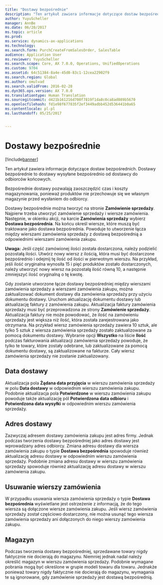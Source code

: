 ```yaml
---
title: "Dostawy bezpośrednie"
description: "Ten artykuł zawiera informacje dotyczące dostaw bezpośrednich. Dostawy bezpośrednie to dostawy wysyłane bezpośrednio od dostawcy do odbiorców końcowych."
author: YuyuScheller
manager: AnnBe
ms.date: 06/20/2017
ms.topic: article
ms.prod: 
ms.service: dynamics-ax-applications
ms.technology: 
ms.search.form: PurchCreateFromSalesOrder, SalesTable
audience: Application User
ms.reviewer: YuyuScheller
ms.search.scope: Core, AX 7.0.0, Operations, UnifiedOperations
ms.custom: 9704
ms.assetid: 64c51384-8a4e-45d0-83c1-12cea22902f9
ms.search.region: Global
ms.author: omulvad
ms.search.validFrom: 2016-02-28
ms.dyn365.ops.version: AX 7.0.0
ms.translationtype: Human Translation
ms.sourcegitcommit: d421b161216d700f7819f1da8c0ca8ad089b5670
ms.openlocfilehash: fd1e98f677835f2ef3449adbb452d536441b0a65
ms.contentlocale: pl-pl
ms.lasthandoff: 05/25/2017


---
```


# <a name="direct-deliveries"></a>Dostawy bezpośrednie

[!include[banner](../includes/banner.md)]


Ten artykuł zawiera informacje dotyczące dostaw bezpośrednich. Dostawy bezpośrednie to dostawy wysyłane bezpośrednio od dostawcy do odbiorców końcowych.

Bezpośrednie dostawy pozwalają zaoszczędzić czas i koszty magazynowania, ponieważ produktów nie przechowuje się we własnym magazynie przed wysłaniem do odbiorcy.  

Dostawy bezpośrednie można tworzyć na stronie **Zamówienie sprzedaży**. Najpierw trzeba utworzyć zamówienie sprzedaży i wiersze zamówienia. Następnie, w okienku akcji, na karcie **Zamówienia sprzedaży** wybierz **Dostawa bezpośrednia**. Na końcu określ wiersze, które muszą być traktowane jako dostawa bezpośrednia. Powoduje to utworzenie łącza między wierszami zamówienia sprzedaży z dostawą bezpośrednią a odpowiednimi wierszami zamówienia zakupu.  

**Uwaga:** Jeśli część zamówionej ilości została dostarczona, należy podzielić pozostałą ilości. Utwórz nowy wiersz z ilością, która musi być dostarczone bezpośrednio i odejmij tę ilość od ilości w pierwotnym wierszu. Na przykład, jeśli ilość oryginalna wynosiła 15 i pięć produktów zostało dostarczonych, należy utworzyć nowy wiersz na pozostałą ilość równą 10, a następnie zmniejszyć ilość oryginalną o tę kwotę.  

Gdy zostanie utworzone łącze dostawy bezpośredniej między wierszami zamówienia sprzedaży a wierszami zamówienia zakupu, można zaktualizować dokument dostawy dla zamówienia sprzedaży przy użyciu dokumentu dostawy. Uruchom aktualizację dokumentu dostawy lub aktualizację faktury z zamówienia zakupu. Aktualizacja faktury zamówienia sprzedaży musi być przeprowadzona ze strony **Zamówienie sprzedaży**. Aktualizacja faktury nie może powodować, że ilość na zamówieniu sprzedaży jest większa niż ilość, która została zarejestrowana jako otrzymana. Na przykład wiersz zamówienia sprzedaży zawiera 10 sztuk, ale tylko 5 sztuk z wiersza zamówienia sprzedaży zostało zaktualizowane za pomocą dokumentu dostawy. Wybranie opcji **Wszystko** na liście **Ilość** podczas fakturowania aktualizacji zamówienia sprzedaży powoduje, że tylko te towary, które zostały odebrane, lub zaktualizowane za pomocą dokumentu dostawy, są zaktualizowane na fakturze. Cały wiersz zamówienia sprzedaży nie zostanie zaktualizowany.

## <a name="delivery-date"></a>Data dostawy
Aktualizacja pola **Żądana data przyjęcia** w wierszu zamówienia sprzedaży w polu **Data dostawy** w odpowiednim wierszu zamówienia zakupu. Podobnie aktualizacja pola **Potwierdzone** w wierszu zamówienia zakupu powoduje także aktualizację pól **Potwierdzona data odbioru** i **Potwierdzona data wysyłki** w odpowiednim wierszu zamówienia sprzedaży.

## <a name="delivery-address"></a>Adres dostawy
Zazwyczaj adresem dostawy zamówienia zakupu jest adres firmy. Jednak podczas tworzenia dostawy bezpośredniej jako adres dostawy jest wprowadzany adres odbiorcy. Zmiana adresu dostawy dla wiersza zamówienia zakupu o typie **Dostawa bezpośrednia** spowoduje również aktualizację adresu dostawy w odpowiednim wierszu zamówienia sprzedaży. Podobnie zmiana adresu dostawy w wierszu zamówienia sprzedaży spowoduje również aktualizację adresu dostawy w wierszu zamówienia zakupu.

## <a name="deleting-order-lines"></a>Usuwanie wierszy zamówienia
W przypadku usuwania wiersza zamówienia sprzedaży o typie **Dostawa bezpośrednia** wyświetlane jest ostrzeżenie z informacją, że do tego wiersza są dołączone wiersze zamówienia zakupu. Jeśli wiersz zamówienia sprzedaży został częściowo dostarczony, nie można usunąć tego wiersza zamówienia sprzedaży ani dołączonych do niego wierszy zamówienia zakupu.

## <a name="warehouse"></a>Magazyn
Podczas tworzenia dostawy bezpośredniej, sprzedawane towary nigdy faktycznie nie docierają do magazynu. Niemniej jednak nadal należy określić magazyn w wierszu zamówienia sprzedaży. Podobnie wymagane pobrania mogą być określone w grupie modeli towaru dla towaru. Jednakże ponieważ towary nigdy faktycznie nie docierają do magazynu, wymagania te są ignorowane, gdy zamówienie sprzedaży jest dostawą bezpośrednią.




